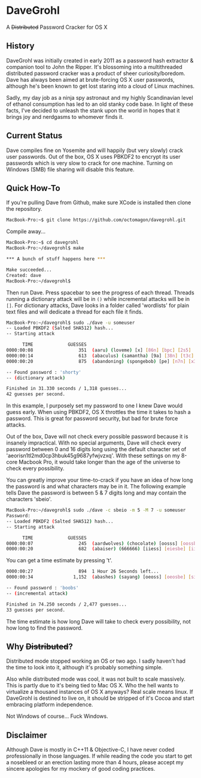 # DaveGrohl
A ~~Distributed~~ Password Cracker for OS X

## History
DaveGrohl was initially created in early 2011 as a password hash extractor & companion tool to John the Ripper.  It's blossoming into a multithreaded distributed password cracker was a product of sheer curiosity/boredom.  Dave has always been aimed at brute-forcing OS X user passwords, although he's been known to get lost staring into a cloud of Linux machines.

Sadly, my day job as a ninja spy astronaut and my highly Scandinavian level of ethanol consumption has led to an old stanky code base.  In light of these facts, I've decided to unleash the stank upon the world in hopes that it brings joy and nerdgasms to whomever finds it.

## Current Status
Dave compiles fine on Yosemite and will happily (but very slowly) crack user passwords.  Out of the box, OS X uses PBKDF2 to encrypt its user passwords which is very slow to crack for one machine.  Turning on Windows (SMB) file sharing will disable this feature.

## Quick How-To
If you're pulling Dave from Github, make sure XCode is installed then clone the repository.
```bash
MacBook-Pro:~$ git clone https://github.com/octomagon/davegrohl.git
```
Compile away...
```bash
MacBook-Pro:~$ cd davegrohl
MacBook-Pro:~/davegrohl$ make

*** A bunch of stuff happens here ***

Make succeeded...
Created: dave
MacBook-Pro:~/davegrohl$ 
```
Then run Dave.  Press spacebar to see the progress of each thread.  Threads running a dictionary attack will be in `()` while incremental attacks will be in `[]`.  For dictionary attacks, Dave looks in a folder called 'wordlists' for plain text files and will dedicate a thread for each file it finds.
```bash
MacBook-Pro:~/davegrohl$ sudo ./dave -u someuser
-- Loaded PBKDF2 (Salted SHA512) hash...
-- Starting attack

      TIME             GUESSES
0000:00:08                 351  (aaru) (loveme) [x] [86n] [bpc] [2s5] [ojf] [wkea] [52la] [caha] 
0000:00:14                 613  (abaculus) (samantha) [9a] [38n] [t3c] [an5] [yjf] [k4ea] [dmla] [ieha] 
0000:00:20                 875  (abandoning) (spongebob) [pe] [n7n] [x3c] [8n5] [bvf] [25ea] [odla] [weha] 

-- Found password : 'shorty'
-- (dictionary attack)

Finished in 31.330 seconds / 1,318 guesses...
42 guesses per second.
```
In this example, I purposely set my password to one I knew Dave would guess early.  When using PBKDF2, OS X throttles the time it takes to hash a password.  This is great for password security, but bad for brute force attacks.

Out of the box, Dave will not check every possible password because it is insanely impractical.  With no special arguments, Dave will check every password between 0 and 16 digits long using the default character set of 'aeorisn1tl2md0cp3hbuk45g9687yfwjvzxq'.  With these settings on my 8-core Macbook Pro, it would take longer than the age of the universe to check every possibility.

You can greatly improve your time-to-crack if you have an idea of how long the password is and what characters may be in it.  The following example tells Dave the password is between 5 & 7 digits long and may contain the characters 'sbeio'.
```bash
MacBook-Pro:~/davegrohl$ sudo ./dave -c sbeio -m 5 -M 7 -u someuser
Password:
-- Loaded PBKDF2 (Salted SHA512) hash...
-- Starting attack

      TIME             GUESSES
0000:00:07                 245  (aardwolves) (chocolate) [oosss] [oossbe] [ssbsess] [oossiis] [ssbsobb]
0000:00:20                 682  (abaiser) (666666) [iiess] [eiesbe] [iiesess] [iiesiis] [iiesobb]
```
You can get a time estimate by pressing 't'.
```bash
0000:00:27                 894  1 Hour 26 Seconds left...
0000:00:34               1,152  (abashes) (sayang) [oeoss] [oeosbe] [siosess] [siosiis] [siosobb]

-- Found password : 'boobs'
-- (incremental attack)

Finished in 74.250 seconds / 2,477 guesses...
33 guesses per second.
```
The time estimate is how long Dave will take to check every possibility, not how long to find the password.



## Why ~~Distributed~~?
Distributed mode stopped working an OS or two ago.  I sadly haven't had the time to look into it, although it's probably something simple.

Also while distributed mode was cool, it was not built to scale massively.  This is partly due to it's being tied to Mac OS X.  Who the hell wants to virtualize a thousand instances of OS X anyways?  Real scale means linux.  If DaveGrohl is destined to live on, it should be stripped of it's Cocoa and start embracing platform independence.


Not Windows of course...  Fuck Windows.

## Disclaimer
Although Dave is mostly in C++11 & Objective-C, I have never coded professionally in those languages.  If while reading the code you start to get a nosebleed or an erection lasting more than 4 hours, please accept my sincere apologies for my mockery of good coding practices.
